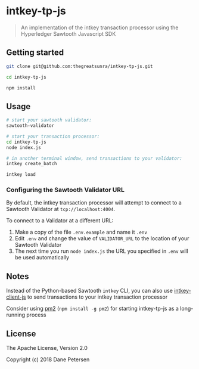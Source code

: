 # intkey-tp-js

> An implementation of the intkey transaction processor using the Hyperledger Sawtooth Javascript SDK

## Getting started

```bash
git clone git@github.com:thegreatsunra/intkey-tp-js.git

cd intkey-tp-js

npm install
```

## Usage

```bash
# start your sawtooth validator:
sawtooth-validator

# start your transaction processor:
cd intkey-tp-js
node index.js

# in another terminal window, send transactions to your validator:
intkey create_batch

intkey load
```

### Configuring the Sawtooth Validator URL

By default, the intkey transaction processor will attempt to connect to a Sawtooth Validator at `tcp://localhost:4004`.

To connect to a Validator at a different URL:

1. Make a copy of the file `.env.example` and name it `.env`
1. Edit `.env` and change the value of `VALIDATOR_URL` to the location of your Sawtooth Validator
1. The next time you run `node index.js` the URL you specified in `.env` will be used automatically 

## Notes

Instead of the Python-based Sawtooth `intkey` CLI, you can also use [intkey-client-js](https://github.com/thegreatsunra/intkey-client-js) to send transactions to your intkey transaction processor

Consider using [pm2](https://github.com/Unitech/pm2) (`npm install -g pm2`) for starting intkey-tp-js as a long-running process

## License

The Apache License, Version 2.0

Copyright (c) 2018 Dane Petersen
